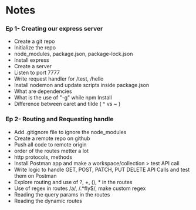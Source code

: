# Notes
### Ep 1- Creating our express server
- Create a git repo
- Initialize the repo
- node_modules, package.json, package-lock.json
- Install express
- Create a server
- Listen to port 7777
- Write request handler for /test, /hello
- Install nodemon and update scripts inside package.json
- What are dependencies
- What is the use of "-g" while npm Install
- Difference between caret  and tilde ( ^ vs ~ )
### Ep 2- Routing and Requesting handle
- Add .gitignore file to ignore the node_modules
- Create a remote repo on github
- Push all code to remote origin
- order of the routes metter a lot
- http protocols, methods
- Install Postman app and make a workspace/collection > test API call
- Write logic to handle GET, POST, PATCH, PUT DELETE API Calls and test them on Postman
- Explore routing and use of ?, +, (), * in the routes
- Use of regex in routes /a/, /.*fly$/, make custom regex
- Reading the query params in the routes
- Reading the dynamic routes